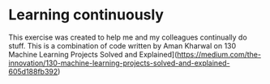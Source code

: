 # Learning continuously

This exercise was created to help me and my colleagues continually do stuff. This is a combination of code written by Aman Kharwal on 130 Machine Learning Projects Solved and Explained](https://medium.com/the-innovation/130-machine-learning-projects-solved-and-explained-605d188fb392)